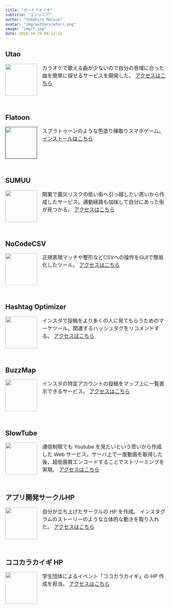 ```yaml
---
title: "ポートフォリオ"
subtitle: "エンジニア"
author: "Tomohiro Matsuo"
avatar: "img/authors/wferr.png"
image: "img/f.jpg"
date: 2018-10-29 00:12:12
---
```


<style>
.video{
  position:relative;
  width:100%;
  padding-top:56.25%;
}
.video iframe{
  position:absolute;
  top:0;
  right:0;
  width:100%;
  height:100%;
}

.itemContainer {
  display: flex;
  margin-bottom: 3.5rem;
  font-size: 16px;
}
.itemThumbnail {
  display: flex;
  align-items: center;
  margin-right: 1rem;
}
.itemThumbnail > img {
  max-width: initial;
  width: 100px;
}
</style>

<h2>Utao</h2>
<div class="itemContainer">
  <a class="itemThumbnail" href="https://utao.app" target="_blank"> <image src="img/utao.png" class="article-image" ></image> </a>
  <div>
    カラオケで歌える曲が少ないので自分の音域に合った曲を簡単に探せるサービスを開発した。
    <a href="https://utao.app" target="_blank">アクセスはこちら</a>
  </div>
</div>

<h2>Flatoon</h2>
<div class="itemContainer">
  <a class="itemThumbnail" href="" target="_blank"> <image src="img/flatoon.png" class="article-image" ></image> </a>
  <div>
    スプラトゥーンのような色塗り陣取りスマホゲーム。
    <a href="https://apps.apple.com/jp/app/flatoon2-%E8%89%B2%E3%81%AC%E3%82%8A%E3%82%AA%E3%83%B3%E3%83%A9%E3%82%A4%E3%83%B3%E3%83%90%E3%83%88%E3%83%AB/id1572065177" target="_blank">インストールはこちら</a>
  </div>
</div>

<h2>SUMUU</h2>
<div class="itemContainer">
  <a class="itemThumbnail" href="https://sumuu.gacktomo.com" target="_blank"> <image src="img/sumuu.png" class="article-image" ></image> </a>
  <div>
    関東で震災リスクの低い街へ引っ越したい思いから作成したサービス。通勤経路も加味して自分にあった街が見つかる。
    <a href="https://sumuu.gacktomo.com" target="_blank">アクセスはこちら</a>
  </div>
</div>

<h2>NoCodeCSV</h2>
<div class="itemContainer">
  <a class="itemThumbnail" href="https://nocodecsv.web.app/" target="_blank"> <image src="img/no-image.png" class="article-image" ></image> </a>
  <div>
    正規表現マッチや整形などCSVへの操作をGUIで簡易化したツール。
    <a href="https://nocodecsv.web.app/" target="_blank">アクセスはこちら</a>
  </div>
</div>

<h2>Hashtag Optimizer</h2>
<div class="itemContainer">
  <a class="itemThumbnail" href="https://hashtag-optimizer.gacktomo.com/" target="_blank"> <image src="img/hashtag.png" class="article-image" ></image> </a>
  <div>
    インスタで投稿をより多くの人に見てもらうためのマーケツール。関連するハッシュタグをリコメンドする。
    <a href="https://hashtag-optimizer.gacktomo.com/" target="_blank">アクセスはこちら</a>
  </div>
</div>

<h2>BuzzMap</h2>
<div class="itemContainer">
  <a class="itemThumbnail" href="https://buzzmap.tokyo" target="_blank"> <image src="img/buzzmap.png" class="article-image" ></image> </a>
  <div>
    インスタの特定アカウントの投稿をマップ上に一覧表示できるサービス。
    <a href="https://buzzmap.tokyo" target="_blank">アクセスはこちら</a>
  </div>
</div>

<h2>SlowTube</h2>
<div class="itemContainer">
  <a class="itemThumbnail" href="https://slow-tube.com" target="_blank"> <image src="img/slow.png" class="article-image" ></image> </a>
  <div>
    通信制限でも Youtube を見たいという思いから作成した Web サービス。サーバ上で一度動画を取得した後、超低画質エンコードすることでストリーミングを実現。
    <a href="https://slow-tube.com" target="_blank">アクセスはこちら</a>
  </div>
</div>

<h2>アプリ開発サークルHP</h2>
<div class="itemContainer">
  <a class="itemThumbnail" href="https://www.k-appdev.com" target="_blank"> <image src="img/kappdev.png" class="article-image" ></image> </a>
  <div>
    自分が立ち上げたサークルの HP を作成。  
    インスタグラムのストーリーのような立体的な動きを取り入れた。  
    <a href="https://www.k-appdev.com/" target="_blank">アクセスはこちら</a>
  </div>
</div>

<h2>ココカラカイギ HP</h2>
<div class="itemContainer">
  <a class="itemThumbnail" href="https://kokokarakaigi.com" target="_blank"> <image src="img/kokokara.png" class="article-image" ></image> </a>
  <div>
    学生団体によるイベント「ココカラカイギ」の HP 作成を担当。
    <a href="https://kokokarakaigi.com/" target="_blank">アクセスはこちら</a>
  </div>
</div>
